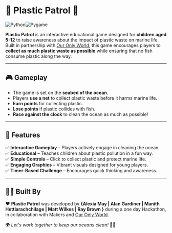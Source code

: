 # 🌊 Plastic Patrol 🐠  


![Python](https://img.shields.io/badge/Python-3776AB?style=for-the-badge&logo=python&logoColor=ffdd54)![Pygame](https://img.shields.io/badge/Pygame-green?style=for-the-badge&logo=python&logoColor=white)

**Plastic Patrol** is an interactive educational game designed for **children aged 5-12** to raise awareness about the impact of plastic waste on marine life. Built in partnership with [Our Only World](https://www.ouronlyworld.org.uk/), this game encourages players to **collect as much plastic waste as possible** while ensuring that no fish consume plastic along the way.  

---

## 🎮 Gameplay  

- The game is set on the **seabed of the ocean**.  
- Players **use a net** to collect plastic waste before it harms marine life.  
- **Earn points** for collecting plastic.  
- **Lose points** if plastic collides with fish.  
- **Race against the clock** to clean the ocean as much as possible!  

---

## 🚀 Features  

✅ **Interactive Gameplay** – Players actively engage in cleaning the ocean.  
✅ **Educational** – Teaches children about plastic pollution in a fun way.  
✅ **Simple Controls** – Click to collect plastic and protect marine life.  
✅ **Engaging Graphics** – Vibrant visuals designed for young players.  
✅ **Timer-Based Challenge** – Encourages quick thinking and awareness.  

---

## 👩‍💻 Built By  

❤️ **Plastic Patrol** was developed by **{Alexia May | Alan Gardiner | Manith Hettiarachchilage | Matt Wilkes | Ray Brown }** during a one day Hackathon, in collaboration with Makers and [Our Only World](https://www.ouronlyworld.org.uk/).  

🌍 *Let's work together to keep our oceans clean!* 🌊✨  
